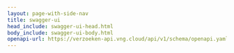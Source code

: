 ```yaml
---
layout: page-with-side-nav
title: swagger-ui
head_include: swagger-ui-head.html
body_include: swagger-ui-body.html
openapi-url: https://verzoeken-api.vng.cloud/api/v1/schema/openapi.yaml
---
```


<div id="swagger-ui"></div>
